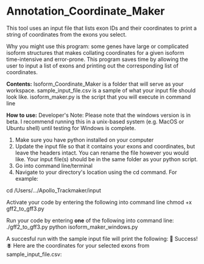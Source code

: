 # Annotation_Coordinate_Maker
This tool uses an input file that lists exon IDs and their coordinates to print a string of coordinates from the exons you select.

Why you might use this program: some genes have large or complicated isoform structures that makes collating coordinates for a given isoform time-intensive and error-prone. This program saves time by allowing the user to input a list of exons and printing out the corresponding list of coordinates.

**Contents:**
Isoform_Coordinate_Maker is a folder that will serve as your workspace.
sample_input_file.csv is a sample of what your input file should look like.
isoform_maker.py is the script that you will execute in command line

**How to use:**
Developer's Note: Please note that the windows version is in beta. I recommend running this in a unix-based system (e.g. MacOS or Ubuntu shell) until testing for Windows is complete.

1. Make sure you have python installed on your computer
2. Update the input file so that it contains your exons and coordinates, but leave the headers intact. You can rename the file however you would like. Your input file(s) should be in the same folder as your python script.
3. Go into command line/terminal
4. Navigate to your directory's location using the cd command. For example:

cd /Users/.../Apollo_Trackmaker/input

Activate your code by entering the following into command line
chmod +x gff2_to_gff3.py

Run your code by entering **one** of the following into command line:
  ./gff2_to_gff3.py
  python isoform_maker_windows.py

A succesful run with the sample input file will print the following:
🧬 Success! 🪰 Here are the coordinates for your selected exons from sample_input_file.csv:
